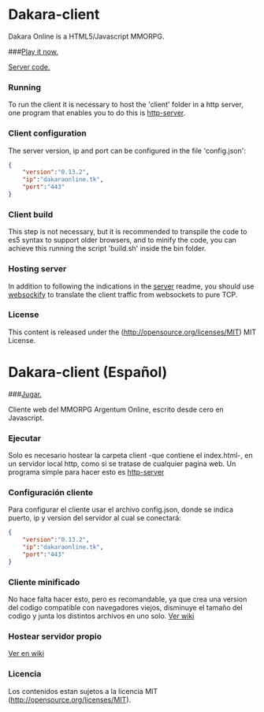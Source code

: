 # Dakara-client

Dakara Online is a HTML5/Javascript MMORPG.

###[Play it now.](http://horaciomartinez.github.io/dakara-client/)

[Server code.](https://github.com/DakaraOnline/dakara-server)

### Running ###

To run the client it is necessary to host the 'client' folder in a http server, one program that enables you to do this is [http-server](https://github.com/indexzero/http-server).

### Client configuration ###

The server version, ip and port can be configured in the file 'config.json':

```json
{
    "version":"0.13.2",
    "ip":"dakaraonline.tk",
    "port":"443"
}
```

### Client build ###

This step is not necessary, but it is recommended to transpile the code to es5 syntax to support older browsers, and to minify the code, you can achieve this running the script 'build.sh' inside the bin folder.

### Hosting server ###

In addition to following the indications in the [server](https://github.com/DakaraOnline/dakara-server) readme, you should use [websockify](https://github.com/kanaka/websockify) to translate the client traffic from websockets to pure TCP.

### License ###

This content is released under the (http://opensource.org/licenses/MIT) MIT License.


# Dakara-client (Español)

###[Jugar.](http://horaciomartinez.github.io/dakara-client/)

Cliente web del MMORPG Argentum Online, escrito desde cero en Javascript.

### Ejecutar ###

Solo es necesario hostear la carpeta client -que contiene el index.html-, en un servidor local http, como si se tratase de cualquier pagina web. Un programa simple para hacer esto es [http-server](https://github.com/indexzero/http-server)

### Configuración cliente ###

Para configurar el cliente usar el archivo config.json, donde se indica puerto, ip y version del servidor al cual se conectará:

```json
{
    "version":"0.13.2",
    "ip":"dakaraonline.tk",
    "port":"443"
}
```

### Cliente minificado ###

No hace falta hacer esto, pero es recomandable, ya que crea una version del codigo compatible con navegadores viejos, disminuye el tamaño del codigo y junta los distintos archivos en uno solo. [Ver wiki](https://github.com/horacioMartinez/dakara-client/wiki/Cliente-minificado)

### Hostear servidor propio ###

[Ver en wiki](https://github.com/horacioMartinez/dakara-client/wiki/Hostear-servidor-propio)

### Licencia ###

Los contenidos estan sujetos a la licencia MIT (http://opensource.org/licenses/MIT).
